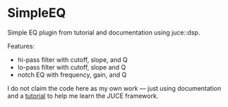 # SimpleEQ
Simple EQ plugin from tutorial and documentation using juce::dsp. 

Features:
- hi-pass filter with cutoff, slope, and Q
- lo-pass filter with cutoff, slope and Q
- notch EQ with frequency, gain, and Q

I do not claim the code here as my own work — just using documentation and a [tutorial](https://youtu.be/i_Iq4_Kd7Rc) to help me learn the JUCE framework. 

